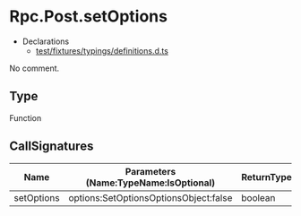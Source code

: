 # Rpc.Post.setOptions

* Declarations
  * [test/fixtures/typings/definitions.d.ts](/test/fixtures/typings/definitions.d.ts#L71)

No comment.

## Type

Function

## CallSignatures

Name|Parameters (Name:TypeName:IsOptional)|ReturnTypeName|Comment
---|---|---|---
setOptions|options:SetOptionsOptionsObject:false |boolean|

